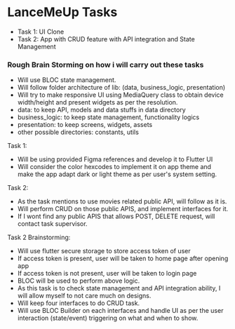 # LanceMeUp Tasks

- Task 1: UI Clone
- Task 2: App with CRUD feature with API integration and State Management

### Rough Brain Storming on how i will carry out these tasks

- Will use BLOC state management.
- Will follow folder architecture of lib: (data, business_logic, presentation)
- Will try to make responsive UI using MediaQuery class to obtain device width/height and present widgets as per the resolution.
- data: to keep API, models and data stuffs in data directory
- business_logic: to keep state management, functionality logics
- presentation: to keep screens, widgets, assets
- other possible directories: constants, utils

Task 1:

- Will be using provided Figma references and develop it to Flutter UI
- Will consider the color hexcodes to implement it on app theme
  and make the app adapt dark or light theme as per user's system setting.

Task 2:

- As the task mentions to use movies related public API, will follow as it is.
- Will perform CRUD on those public APIS, and implement interfaces for it.
- If I wont find any public APIS that allows POST, DELETE request, will contact task supervisor.

Task 2 Brainstorming:

- Will use flutter secure storage to store access token of user
- If access token is present, user will be taken to home page after opening app
- If access token is not present, user will be taken to login page
- BLOC will be used to perform above logic.
- As this task is to check state management and API integration ability, I will allow myself to not care much on designs.
- Will keep four interfaces to do CRUD task.
- Will use BLOC Builder on each interfaces and handle UI as per the user interaction (state/event) triggering on what and when to show.
